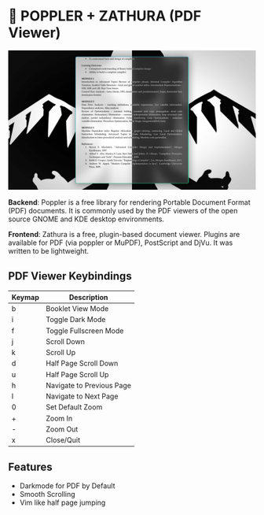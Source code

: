 # 📄 POPPLER + ZATHURA (PDF Viewer)

![Zathura PDF Viewer](./assets/zathura.jpg)

**Backend**: Poppler is a free library for rendering Portable Document Format (PDF) documents. It is commonly used by the PDF viewers of the open source GNOME and KDE desktop environments.<br>

**Frontend**: Zathura is a free, plugin-based document viewer. Plugins are available for PDF (via poppler or MuPDF), PostScript and DjVu. It was written to be lightweight.

## PDF Viewer Keybindings

| Keymap | Description               |
| ------ | ------------------------- |
| b      | Booklet View Mode         |
| i      | Toggle Dark Mode          |
| f      | Toggle Fullscreen Mode    |
| j      | Scroll Down               |
| k      | Scroll Up                 |
| d      | Half Page Scroll Down     |
| u      | Half Page Scroll Up       |
| h      | Navigate to Previous Page |
| l      | Navigate to Next Page     |
| 0      | Set Default Zoom          |
| +      | Zoom In                   |
| -      | Zoom Out                  |
| x      | Close/Quit                |

## Features

- Darkmode for PDF by Default
- Smooth Scrolling
- Vim like half page jumping
